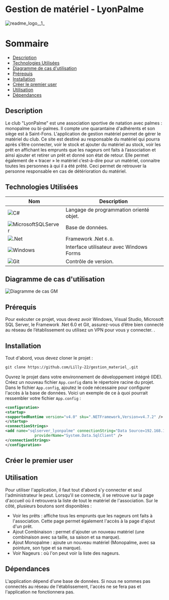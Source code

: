 # Gestion de matériel - LyonPalme
![readme_logo__1_](https://github.com/user-attachments/assets/74bc75c4-f87c-448b-85c0-c5637abc7e5b)
# Sommaire
- [Description](#description)
- [Technologies Utilisées](#technologies-utilisées)
- [Diagramme de cas d'utilisation](#diagramme-de-cas-dutilisation)
- [Prérequis](#prérequis)
- [Installation](#installation)
- [Créer le premier user](#créer-le-premier-user)
- [Utilisation](#utilisation)
- [Dépendances](#dépendances)

## Description
Le club "LyonPalme" est une association sportive de natation avec palmes : monopalme ou bi-palmes. Il compte une quarantaine d'adhérents et son siège est à Saint-Fons. L'application de gestion matériel permet de gérer le matériel du club. Ce site est destiné au responsable du matériel qui pourra après s’être connecter, voir le stock et ajouter du matériel au stock, voir les prêt en affichant les emprunts que les nageurs ont faits à l’association et ainsi ajouter et retirer un prêt et donné son état de retour.
Elle permet également de « tracer » le matériel c’est-à-dire pour un matériel, connaitre toutes les personnes à qui il a été prêté. Ceci permet de retrouver la personne responsable en cas de détérioration du matériel.

## Technologies Utilisées

| **Nom** | **Description** |
| ------- | ------------- |
| ![C#](https://img.shields.io/badge/c%23-%23239120.svg?style=for-the-badge&logo=c-sharp&logoColor=white) | Langage de programmation orienté objet. |
| ![MicrosoftSQLServer](https://img.shields.io/badge/Microsoft%20SQL%20Server-CC2927?style=for-the-badge&logo=microsoft%20sql%20server&logoColor=white) | Base de données. |
| ![.Net](https://img.shields.io/badge/.NET-5C2D91?style=for-the-badge&logo=.net&logoColor=white) | Framework .Net `6.0`. |
| ![Windows](https://img.shields.io/badge/Windows-0078D6?style=for-the-badge&logo=windows&logoColor=white) | Interface utilisateur avec Windows Forms |
| ![Git](https://img.shields.io/badge/git-%23F05033.svg?style=for-the-badge&logo=git&logoColor=white) | Contrôle de version. |
## Diagramme de cas d'utilisation
![Diagramme de cas GM](https://github.com/user-attachments/assets/d1d36bf9-df61-42b5-bf2b-079f1df7ee6b)
## Prérequis
Pour exécuter ce projet, vous devez avoir Windows, Visual Studio, Microsoft SQL Server, le Framework .Net 6.0 et Git, assurez-vous d’être bien connecté au réseau de l’établissement ou utilisez un VPN pour vous y connecter. .
## Installation
Tout d'abord, vous devez cloner le projet :
```xml
git clone https://github.com/Lilly-22/gestion_materiel_.git
```
Ouvrez le projet dans votre environnement de développement intégré (IDE).
Créez un nouveau fichier `App.config` dans le répertoire racine du projet.
Dans le fichier `App.config`, ajoutez le code nécessaire pour configurer l'accès à la base de données.  Voici un exemple de ce à quoi pourrait ressembler votre fichier `App.config` :
```xml
<configuration>
<startup>
<supportedRuntime version="v4.0" sku=".NETFramework,Version=v4.7.2" />
</startup>
<connectionStrings>
<add name="sqlserver_lyonpalme" connectionString="Data Source=192.168.100.236;Initial Catalog=user_de_bdd;User ID=User_lp;Password=MDP-lp"
			 providerName="System.Data.SqlClient" />
</connectionStrings>
</configuration>
```

## Créer le premier user
## Utilisation
Pour utiliser l'application, il faut tout d'abord s'y connecter et seul l'administrateur le peut. Lorsqu'il se connecte, il se retrouve sur la page d'accueil où il retrouvera la liste de tout le matériel de l'association. Sur le côté, plusieurs boutons sont disponibles :
- Voir les prêts : affiche tous les emprunts que les nageurs ont faits à l'association. Cette page permet également l'accès à la page d'ajout d'un prêt.
- Ajout Combinaison : permet d'ajouter un nouveau matériel (une combinaison avec sa taille, sa saison et sa marque).
- Ajout Monopalme : ajoute un nouveau matériel (Monopalme, avec sa pointure, son type et sa marque).
- Voir Nageurs : où l'on peut voir la liste des nageurs.
## Dépendances
L'application dépend d'une base de données. Si nous ne sommes pas connectés au réseau de l'établissement, l'accès ne se fera pas et l'application ne fonctionnera pas.
